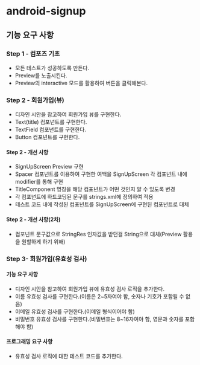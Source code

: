 # android-signup

## 기능 요구 사항

### Step 1 - 컴포즈 기초
- 모든 테스트가 성공하도록 만든다.
- Preview를 노출시킨다.
- Preview의 interactive 모드를 활용하여 버튼을 클릭해본다.

### Step 2 - 회원가입(뷰)
- 디자인 시안을 참고하여 회원가입 뷰를 구현한다.
- Text(title) 컴포넌트를 구현한다.
- TextField 컴포넌트를 구현한다. 
- Button 컴포넌트를 구현한다.

#### Step 2 - 개선 사항
- SignUpScreen Preview 구현
- Spacer 컴포넌트를 이용하여 구현한 여백을 SignUpScreen 각 컴포넌트 내에 modifier를 통해 구현
- TitleComponent 명칭을 해당 컴포넌트가 어떤 것인지 알 수 있도록 변경
- 각 컴포넌트에 하드코딩된 문구를 strings.xml에 정의하여 적용
- 테스트 코드 내에 작성된 컴포넌트를 SignUpScreen에 구현된 컴포넌트로 대체

#### Step 2 - 개선 사항(2차)
- 컴포넌트 문구값으로 StringRes 인자값을 받던걸 String으로 대체(Preview 활용을 원할하게 하기 위해)

### Step 3- 회원가입(유효성 검사)
#### 기능 요구 사항
- 디자인 시안을 참고하여 회원가입 뷰에 유효성 검사 로직을 추가한다.
- 이름 유효성 검사를 구현한다.(이름은 2~5자여야 함, 숫자나 기호가 포함될 수 없음)
- 이메일 유효성 검사를 구현한다.(이메일 형식이어야 함)
- 비밀번호 유효성 검사를 구현한다.(비밀번호는 8~16자여야 함, 영문과 숫자를 포함해야 함)

#### 프로그래밍 요구 사항
- 유효성 검사 로직에 대한 테스트 코드를 추가한다.


